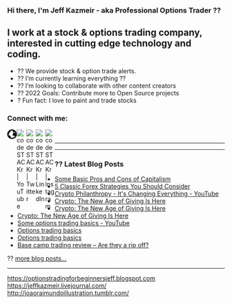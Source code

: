 

<!--
**jeffkazmeir/jeffkazmeir** is a ✨ _special_ ✨ repository because its `README.md` (this file) appears on your GitHub profile.

Here are some ideas to get you started:

- 🔭 I’m currently working on ...
- 🌱 I’m currently learning ...
- 👯 I’m looking to collaborate on ...
- 🤔 I’m looking for help with ...
- 💬 Ask me about ...
- 📫 How to reach me: ...
- 😄 Pronouns: ...
- ⚡ Fun fact: ...
-->
### Hi there, I'm Jeff Kazmeir - aka Professional Options Trader ??
## I work at a stock & options trading company, interested in cutting edge technology and coding.

- ?? We provide stock & option trade alerts.
- ?? I’m currently learning everything ??
- ?? I’m looking to collaborate with other content creators
- ?? 2022 Goals: Contribute more to Open Source projects
- ? Fun fact: I love to paint and trade stocks


### Connect with me:

[<img align="left" alt="codeSTACKr.com" width="22px" src="https://raw.githubusercontent.com/iconic/open-iconic/master/svg/globe.svg" />][website]
[<img align="left" alt="codeSTACKr | YouTube" width="22px" src="https://cdn.jsdelivr.net/npm/simple-icons@v3/icons/youtube.svg" />][youtube]
[<img align="left" alt="codeSTACKr | Twitter" width="22px" src="https://cdn.jsdelivr.net/npm/simple-icons@v3/icons/twitter.svg" />][twitter]
[<img align="left" alt="codeSTACKr | LinkedIn" width="22px" src="https://cdn.jsdelivr.net/npm/simple-icons@v3/icons/linkedin.svg" />][linkedin]
[<img align="left" alt="codeSTACKr | Instagram" width="22px" src="https://cdn.jsdelivr.net/npm/simple-icons@v3/icons/instagram.svg" />][instagram]

<br />

---

---

### ?? Latest Blog Posts

<!-- BLOG-POST-LIST:START -->
- [Some Basic Pros and Cons of Capitalism](https://optionstradingforbeginnersjeff.blogspot.com/2022/08/some-basic-pros-and-cons-of-capitalism.html)
- [5 Classic Forex Strategies You Should Consider](https://optionstradingforbeginnersjeff.blogspot.com/2022/08/5-classic-forex-strategies-you-should.html)
- [Crypto Philanthropy - It&#39;s Changing Everything - YouTube](https://www.youtube.com/watch?v=fcU-oMDeKmU&feature=youtu.be)
- [Crypto: The New Age of Giving Is Here](https://optionstradingforbeginnersjeff.blogspot.com/2022/05/crypto-new-age-of-giving-is-here.html)
- [Crypto: The New Age of Giving Is Here](https://howtotradeoptionsforbeginners.wordpress.com/2022/05/03/crypto-the-new-age-of-giving-is-here/)
- [Crypto: The New Age of Giving Is Here](https://optionstradingforbeginnersjeff.blogspot.com/2022/05/crypto-new-age-of-giving-is-here.html)
- [Some options trading basics - YouTube](https://www.youtube.com/watch?v=0Vc-6keimek&feature=youtu.be)
- [Options trading basics](https://howtotradeoptionsforbeginners.wordpress.com/2022/04/20/options-trading-basics/)
- [Options trading basics](https://optionstradingforbeginnersjeff.blogspot.com/2022/04/options-trading-basics.html)
- [Base camp trading review – Are they a rip off?](https://howtotradeoptionsforbeginners.wordpress.com/2022/04/18/base-camp-trading-review-are-they-a-rip-off/)
<!-- BLOG-POST-LIST:END -->

?? [more blog posts...](https://theministerofcapitalism.com/blog/)

---


[website]: https://kingtradingsystems.com/blog/
[twitter]: https://twitter.com/optionstradejef
[youtube]: https://www.youtube.com/channel/UCEo82TuA0YdbXyO2oPecIHQ
[instagram]: https://tradingoptionsforbeginners.medium.com
[linkedin]: https://ca.linkedin.com/in/theministerofcapitalism
 https://optionstradingforbeginnersjeff.blogspot.com
 https://jeffkazmeir.livejournal.com/
 http://joaoraimundoillustration.tumblr.com/



